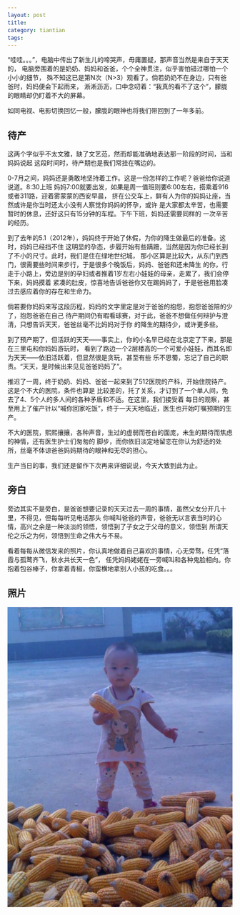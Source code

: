```yaml
---
layout: post
title: 
category: tiantian
tags: 
---
```


“哇哇。。。”，电脑中传出了新生儿的啼哭声，毋庸置疑，那声音当然是来自于天天的，
电脑旁围着的是奶奶、妈妈和爸爸，个个全神贯注，似乎害怕错过哪怕一个小小的细节，
殊不知这已是第N次（N>3）观看了。倘若奶奶不在身边，只有爸爸时，妈妈便会下起雨来，
淅淅沥沥，口中念叨着：“我真的看不了这个”，朦胧的眼睛却仍盯着不大的屏幕。

如同电视、电影切换回忆一般，朦胧的眼神也将我们带回到了一年多前。

## 待产

这两个字似乎不太文雅，缺了文艺范，然而却能准确地表达那一阶段的时间，当和妈妈说起
这段时间时，待产期也是我们常挂在嘴边的。

0-7月之间，妈妈还是勇敢地坚持着工作。这是一份怎样的工作呢？爸爸给你说道说道。8:30上班
妈妈7:00就要出发，如果是周一值班则要6:00左右，搭乘着916或者311路，迎着雾蒙蒙的西安早晨，
挤在公交车上，鲜有人为你的妈妈让座，当然或许是你当时还太小没有人察觉你妈妈的怀孕，或许
是大家都太辛苦，也需要暂时的休息，还好这只有15分钟的车程。下午下班，妈妈还需要同样的
一次辛苦的经历。

到了去年的5.1（2012年），妈妈终于开始了休假，为你的降生做最后的准备。这时，妈妈已经挡不住
这明显的孕态，步履开始有些蹒跚，当然是因为你已经长到了不小的尺寸。此时，我们是住在绿地世纪城，
那小区算是比较大，从东门到西门，很需要些时间来步行，于是很多个晚饭后，妈妈、爸爸和还未降生
的你，行走于小路上，旁边是别的孕妇或者推着1岁左右小娃娃的母亲，走累了，我们会停下来，妈妈摸着
紧凑的肚皮，惊喜地告诉爸爸你又在踢妈妈了，于是爸爸用脸凑过去感应着你的存在和生命力。

倘若要你妈妈来写这段历程，妈妈的文字里定是对于爸爸的抱怨，抱怨爸爸陪的少了，抱怨爸爸在自己
待产期间仍有暇看球赛，对于此，爸爸不想做任何辩护与澄清，只想告诉天天，爸爸丝毫不比妈妈对于你
的降生的期待少，或许更多些。

到了预产期了，但活跃的天天——事实上，你的小名早已经在北京定了下来，那是在三里屯和你妈妈游玩时，
看到了路边一个2层楼高的一个可爱小娃娃，而其名即为天天——依旧活跃着，但显然很是贪玩，甚至有些
乐不思蜀，忘记了自己的职责。“天天，是时候出来见见爸爸妈妈了”。

推迟了一周，终于奶奶、妈妈、爸爸一起来到了512医院的产科，开始住院待产。这是个不大的医院，条件也算是
比较差的，托了关系，才订到了一个单人间，免去了4、5个人的多人间的各种矛盾和不适。在这里，我们接受着
每日的观察，甚至用上了催产针以“喊你回家吃饭”，终于一天天地临近，医生也开始叮嘱预期的生产。

不大的医院，熙熙攘攘，各种声音，生过的虚弱而苍白的面庞，未生的期待而焦虑的神情，还有医生护士们匆匆的
脚步，而你依旧淡定地留恋在你认为舒适的处所，丝毫不体谅爸爸妈妈期待的眼神和无尽的担心。

生产当日的事，我们还是留作下次再来详细说说，今天大致到此为止。

## 旁白

旁边其实不是旁白，是爸爸想要记录的天天过去一周的事情，虽然父女分开几十里，不得见，但每每听见电话那头
你喊叫爸爸的声音，爸爸无以言表当时的心情，高兴之余是一种淡淡的领悟，领悟到了子女之于父母的意义，领悟到
所谓天伦之乐之为何，领悟到生命之伟大与不易。

看着每每从微信发来的照片，你认真地做着自己喜欢的事情，心无旁骛，任凭“落霞与孤鹜齐飞，秋水共长天一色”，
任凭妈妈姥姥在一旁喊叫和各种鬼脸相向。你抱着包谷棒子，你拿着青椒，你蛮横地拿别人小孩的吃食。。。

## 照片

![tiantian](/assets/images/tiantian20130809.jpg)




